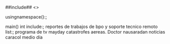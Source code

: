 ##include##
<<iosstreme>>

usingnamespace():;

main()
int include:; reportes de trabajos de bpo y soporte tecnico remoto
list:; programa de tv mayday catastrofes aereas.
Doctor nausaradan
noticias caracol medio día 
